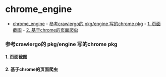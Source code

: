 # chrome_engine
<!-- TOC -->

- [chrome_engine](#chrome_engine)
        - [参考crawlergo的 pkg/engine 写的chrome pkg](#参考crawlergo的-pkgengine-写的chrome-pkg)
            - [1. 页面截图](#1-页面截图)
            - [2. 基于chrome的页面爬虫](#2-基于chrome的页面爬虫)

<!-- /TOC -->
### 参考crawlergo的 pkg/engine 写的chrome pkg
#### 1. 页面截图
#### 2. 基于chrome的页面爬虫